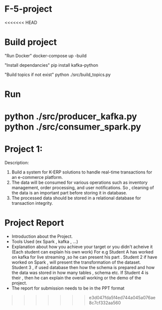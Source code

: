 # F-5-project

<<<<<<< HEAD
# Build project
"Run Docker"
docker-compose up -build

"Install dependancies"
pip install kafka-python

"Build topics if not exist"
python ./src/build_topics.py

# Run
python ./src/producer_kafka.py
python ./src/consumer_spark.py
=======

# Project 1:
Description:
1. Build a system for K-ERP solutions to handle real-time transactions
for an e-commerce platform.
2. The data will be consumed for various operations such as inventory
management, order processing, and user notifications. So , cleaning of
the data is an important part before storing it in database.
3. The processed data should be stored in a relational database for transaction integrity.


# Project Report
- Introduction about the Project.
- Tools Used (ex Spark , kafka , ...)
- Explanation about how you achieve your target or you didn't acheive it (Each student can explain his own work) For e.g Student A has worked on kafka for live streaming ,so he can present his part . Student 2 if have worked on Spark , will present the transformation of the dataset. Student 3 , if used database then how the schema is prepared and how the data was stored in how many tables , schema etc. If Student 4 is their , then he can explain the overall working or the demo of the project.
- The report for submission needs to be in the PPT format
>>>>>>> e3d047fda5f4ed744a045a076ae8c7cf332aa560
